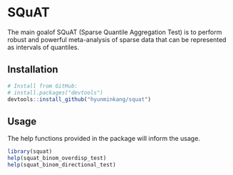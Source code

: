 # SQuAT

The main goalof SQuAT (Sparse Quantile Aggregation Test) is to perform
robust and powerful meta-analysis of sparse data that can be
represented as intervals of quantiles.

## Installation

```r
# Install from GitHub:
# install.packages("devtools")
devtools::install_github("hyunminkang/squat")
```

## Usage

The help functions provided in the package will inform the usage.

```r
library(squat)
help(squat_binom_overdisp_test)
help(squat_binom_directional_test)
```
